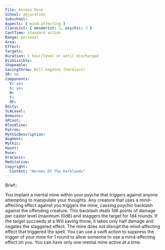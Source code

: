 ```yaml
---
File: Animus Mine
School: abjuration
Subschool: 
Aspects: [ mind-affecting ]
ClassList: { mesmerist: 2, psychic: 3 }
CastTime: standard action
Range: personal
Area: 
Effect: 
Targets: 
Duration: 1 hour/level or until discharged
Dismissible: 
Shapeable: 
SavingThrow: Will negates (harmless)
SR: no
Components:
  V: yes
  S: yes
  M: 
  F: 
  DF: 
Deity: 
SLALevel: 
Domains: 
GPCost: 
Bloodline: 
Patron: 
MythicDescription: 
Augment: 
Mythic: 
Haunt: 
Ruse: 
Draconic: 
Meditative: 
Copyright:
  Content: "Heroes Of The Darklands"
---
```

Brief:: 

You implant a mental mine within your psyche that triggers against anyone attempting to manipulate your thoughts. Any creature that uses a mind-affecting effect against you triggers the mine, causing psychic backlash against the offending creature. This backlash deals 1d6 points of damage per caster level (maximum 10d6) and staggers the target for 1d4 rounds.  If the target succeeds at a Will saving throw, it takes only half damage and negates the staggered effect. The mine does not disrupt the mind-affecting effect that triggered the spell. You can use a swift action to suppress the trigger of your mine for 1 round to allow someone to use a mind-affecting effect on you. You can have only one mental mine active at a time.
